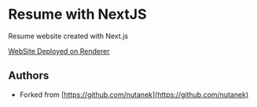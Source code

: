 # Resume with NextJS

Resume website created with Next.js

[WebSite Deployed on Renderer](https://abrodesdevcv.onrender.com/)

## Authors

* Forked from [https://github.com/nutanek](https://github.com/nutanek)
